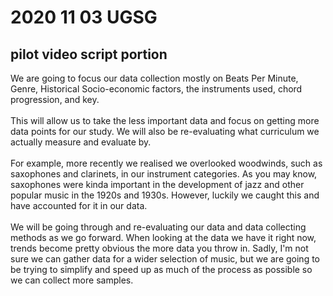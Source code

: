 # 2020 11 03 UGSG
## pilot video script portion
<!---->
<!---->
<!---->
<!--what you are going to change for your full study?-->
<!---->
<p>
We are going to focus our data collection mostly on
<!---->
<!---->
<!---->
Beats Per Minute, 
<!---->
<!---->
Genre, 
<!---->
<!---->
Historical Socio-economic factors, 
<!---->
<!---->
<!---->
the instruments used,
<!---->
<!---->
<!---->
chord progression, 
<!---->
<!---->
<!---->
and key. 
<!---->
<!---->
<!---->
<br><br>
This will allow us to take the less important data and focus on getting more data points for our study. 
<!---->
<!---->
<!---->
We will also be re-evaluating what curriculum we actually measure and evaluate by. 
<!---->
<!---->
<!---->
<br><br>
For example, more recently we realised we overlooked woodwinds, such as saxophones and clarinets, in our instrument categories. As you may know, saxophones were kinda important in the development of jazz and other popular music in the 1920s and 1930s. However, luckily we caught this and have accounted for it in our data. 
<!---->
<br><br>
<!---->
We will be going through and re-evaluating our data and data collecting methods as we go forward.
<!---->
<!---->
<!---->
When looking at the data we have it right now, trends become pretty obvious the more data you throw in. Sadly, I'm not sure we can gather data for a wider selection of music, but we are going to be trying to simplify and speed up as much of the process as possible so we can collect more samples.
<!---->
<!---->
<!---->
</p>
